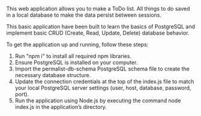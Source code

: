 This web application allows you to make a ToDo list. All things to do saved in a local database to make the data persist between sessions.

This basic application have been built to learn the basics of PostgreSQL and implement basic CRUD (Create, Read, Update, Delete) database behavior.

To get the application up and running, follow these steps:

1. Run "npm i" to install all required npm libraries.
2. Ensure PostgreSQL is installed on your computer.
3. Import the permalist-db-schema PostgreSQL schema file to create the necessary database structure.
4. Update the connection credentials at the top of the index.js file to match your local PostgreSQL server settings (user, host, database, password, port).
5. Run the application using Node.js by executing the command node index.js in the application’s directory.
